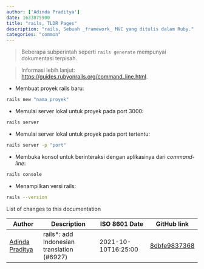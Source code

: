 ```yaml
---
author: ['Adinda Praditya']
date: 1633875900
title: "rails, TLDR Pages"
description: "rails, Sebuah _framework_ MVC yang ditulis dalam Ruby."
categories: "common"
---
```

> Beberapa subperintah seperti `rails generate` mempunyai dokumentasi terpisah.

> Informasi lebih lanjut: <https://guides.rubyonrails.org/command_line.html>.

- Membuat proyek rails baru:

```bash
rails new "nama_proyek"
```

- Memulai server lokal untuk proyek pada port 3000:

```bash
rails server
```

- Memulai server lokal untuk proyek pada port tertentu:

```bash
rails server -p "port"
```

- Membuka konsol untuk berinteraksi dengan aplikasinya dari _command-line_:

```bash
rails console
```

- Menampilkan versi rails:

```bash
rails --version
```
List of changes to this documentation


Author | Description | ISO 8601 Date | GitHub link
------|-----|-----|-----
[Adinda Praditya](mailto:apraditya@gmail.com) | rails*: add Indonesian translation (#6927) | 2021-10-10T16:25:00 | [8dbfe9837368](https://github.com/tldr-pages/tldr/commit/8dbfe98373687158090fdf87218e3029523a218f)

